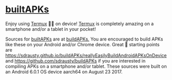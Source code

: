 # [builtAPKs](https://github.com/sdrausty/builtAPKs)

Enjoy using [Termux](https://termux.com/) 💪🙂 on device! [Termux](https://termux.com/) is completely amazing on a smartphone and/or a tablet in your pocket! 

Sources for [builtAPKs](https://github.com/sdrausty/builtAPKs) are at [buildAPKs.](https://sdrausty.github.io/buildAPKs/) You are encouraged to build APKs like these on your Android and/or Chrome device. Great 🌟 starting points are https://sdrausty.github.io/buildAPKs/reallyEasilyBuildAndroidAPKsOnDevice and https://github.com/sdrausty/buildAPKs if you are interested in compiling APKs on a smartphone and/or tablet. These sources were built on an Android 6.0.1 OS device aarch64 on August 23 2017.
